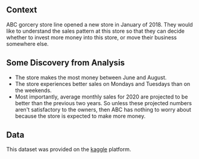 ## Context
ABC gorcery store line opened a new store in January of 2018. They would like to understand the sales pattern at this store so that they can decide whether to invest more money into this store, or move their business somewhere else.
## Some Discovery from Analysis
* The store makes the most money between June and August.
* The store experiences better sales on Mondays and Tuesdays than on the weekends.
* Most importantly, average monthly sales for 2020 are projected to be better than the previous two years.
So unless these projected numbers aren't satisfactory to the owners, then ABC has nothing to worry about because the store is expected to make more money.
## Data
This dataset was provided on the [kaggle](https://www.kaggle.com/manovirat/groceries-sales-data) platform.
